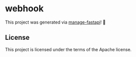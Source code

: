 # webhook

This project was generated via [manage-fastapi](https://ycd.github.io/manage-fastapi/)! :tada:

## License

This project is licensed under the terms of the Apache license.
